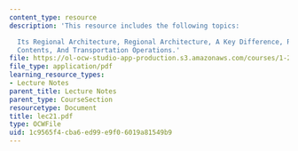 ```yaml
---
content_type: resource
description: 'This resource includes the following topics:

  Its Regional Architecture, Regional Architecture, A Key Difference, Regional Conops
  Contents, And Transportation Operations.'
file: https://ol-ocw-studio-app-production.s3.amazonaws.com/courses/1-212j-an-introduction-to-intelligent-transportation-systems-spring-2005/1c9565f4cba6ed99e9f06019a81549b9_lec21.pdf
file_type: application/pdf
learning_resource_types:
- Lecture Notes
parent_title: Lecture Notes
parent_type: CourseSection
resourcetype: Document
title: lec21.pdf
type: OCWFile
uid: 1c9565f4-cba6-ed99-e9f0-6019a81549b9
---
```

